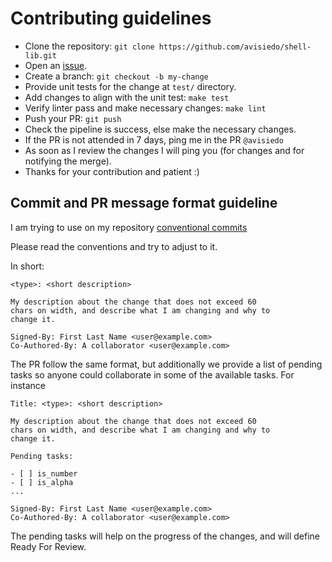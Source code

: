 # Contributing guidelines

- Clone the repository: `git clone https://github.com/avisiedo/shell-lib.git`
- Open an [issue](https://github.com/avisiedo/shell-lib/issues/new). <!-- TODO Review link -->
- Create a branch: `git checkout -b my-change`
- Provide unit tests for the change at `test/` directory.
- Add changes to align with the unit test: `make test`
- Verify linter pass and make necessary changes: `make lint`
- Push your PR: `git push`
- Check the pipeline is success, else make the necessary changes.
- If the PR is not attended in 7 days, ping me in the PR `@avisiedo`
- As soon as I review the changes I will ping you (for changes and
  for notifying the merge).
- Thanks for your contribution and patient :)

## Commit and PR message format guideline

I am trying to use on my repository
[conventional commits](https://www.conventionalcommits.org/en/v1.0.0/)

Please read the conventions and try to adjust to it.

In short:

```raw
<type>: <short description>

My description about the change that does not exceed 60
chars on width, and describe what I am changing and why to
change it.

Signed-By: First Last Name <user@example.com>
Co-Authored-By: A collaborator <user@example.com>
```

The PR follow the same format, but additionally we provide a list of pending
tasks so anyone could collaborate in some of the available tasks. For instance

```raw
Title: <type>: <short description>

My description about the change that does not exceed 60
chars on width, and describe what I am changing and why to
change it.

Pending tasks:

- [ ] is_number
- [ ] is_alpha
...

Signed-By: First Last Name <user@example.com>
Co-Authored-By: A collaborator <user@example.com>
```

The pending tasks will help on the progress of the changes, and will define Ready For Review.
